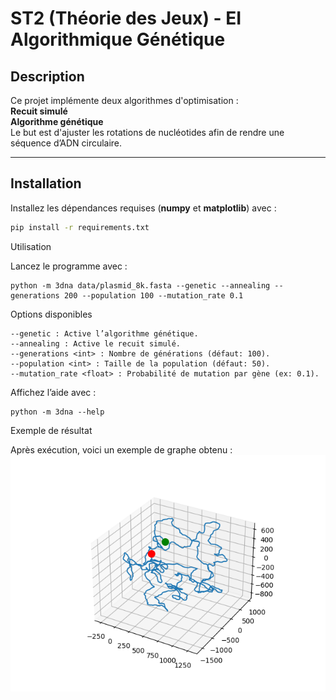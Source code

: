 # ST2 (Théorie des Jeux) - EI Algorithmique Génétique

## Description  
Ce projet implémente deux algorithmes d'optimisation :  
    **Recuit simulé**  
    **Algorithme génétique**  
Le but est d'ajuster les rotations de nucléotides afin de rendre une séquence d’ADN circulaire.

---

## Installation  
Installez les dépendances requises (**numpy** et **matplotlib**) avec :  

```bash
pip install -r requirements.txt
```

Utilisation

Lancez le programme avec :

```
python -m 3dna data/plasmid_8k.fasta --genetic --annealing --generations 200 --population 100 --mutation_rate 0.1
```

Options disponibles

    --genetic : Active l’algorithme génétique.
    --annealing : Active le recuit simulé.
    --generations <int> : Nombre de générations (défaut: 100).
    --population <int> : Taille de la population (défaut: 50).
    --mutation_rate <float> : Probabilité de mutation par gène (ex: 0.1).

Affichez l’aide avec :

```
python -m 3dna --help
```

Exemple de résultat

Après exécution, voici un exemple de graphe obtenu :
![Exemple de graphe](data/example.png)
